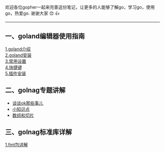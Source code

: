 欢迎各位gopher一起来完善这份笔记，让更多的人能够了解go，学习go，使用go，热爱go. 谢谢大家 :blush: :thumbsup:
***

## 一、goland编辑器使用指南
[1.goland介绍](goland使用指南/1.介绍.md)<br>
[2.goland安装](goland使用指南/2.安装.md)<br>
[3.常用设置](goland使用指南/3.常用设置.md)<br>
[4.快捷键](goland使用指南/4.快捷键.md)<br>
[5.插件安装](goland使用指南/5.插件安装.md)<br>

## 二、golnag专题讲解
* [谈谈ok那些事儿](golang专题讲解/谈谈ok那些事儿.md)<br>
* [小知识点](golang专题讲解/小知识点.md)<br>
* [数组和切片](golang专题讲解/数组和切片.md)<br>


## 三、golnag标准库详解
[1.fmt包详解](seelog.xmge.top)

